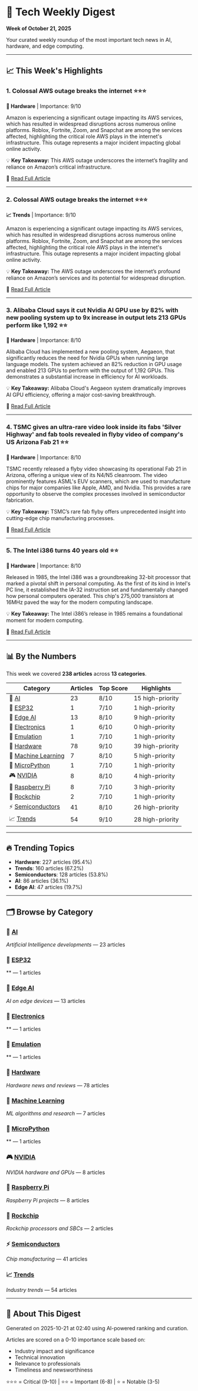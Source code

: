 # 🚀 Tech Weekly Digest
**Week of October 21, 2025**

Your curated weekly roundup of the most important tech news in AI, hardware, and edge computing.

---

## 📈 This Week's Highlights

### 1. Colossal AWS outage breaks the internet ⭐⭐⭐

**🔧 Hardware** | Importance: 9/10

Amazon is experiencing a significant outage impacting its AWS services, which has resulted in widespread disruptions across numerous online platforms. Roblox, Fortnite, Zoom, and Snapchat are among the services affected, highlighting the critical role AWS plays in the internet's infrastructure. This outage represents a major incident impacting global online activity.

💡 **Key Takeaway:** This AWS outage underscores the internet’s fragility and reliance on Amazon’s critical infrastructure.

🔗 [Read Full Article](https://www.tomshardware.com/tech-industry/colossal-aws-outage-breaks-the-internet-roblox-fortnite-zoom-and-beyond-all-crippled)

---

### 2. Colossal AWS outage breaks the internet ⭐⭐⭐

**📈 Trends** | Importance: 9/10

Amazon is experiencing a significant outage impacting its AWS services, which has resulted in widespread disruptions across numerous online platforms. Roblox, Fortnite, Zoom, and Snapchat are among the services affected, highlighting the critical role AWS plays in the internet's infrastructure. This outage represents a major incident impacting global online activity.

💡 **Key Takeaway:** The AWS outage underscores the internet’s profound reliance on Amazon’s services and its potential for widespread disruption.

🔗 [Read Full Article](https://www.tomshardware.com/tech-industry/colossal-aws-outage-breaks-the-internet-roblox-fortnite-zoom-and-beyond-all-crippled)

---

### 3. Alibaba Cloud says it cut Nvidia AI GPU use by 82% with new pooling system up to 9x increase in output lets 213 GPUs perform like 1,192 ⭐⭐

**🔧 Hardware** | Importance: 8/10

Alibaba Cloud has implemented a new pooling system, Aegaeon, that significantly reduces the need for Nvidia GPUs when running large language models. The system achieved an 82% reduction in GPU usage and enabled 213 GPUs to perform with the output of 1,192 GPUs. This demonstrates a substantial increase in efficiency for AI workloads.

💡 **Key Takeaway:** Alibaba Cloud's Aegaeon system dramatically improves AI GPU efficiency, offering a major cost-saving breakthrough.

🔗 [Read Full Article](https://www.tomshardware.com/tech-industry/semiconductors/alibaba-says-new-pooling-system-cut-nvidia-gpu-use-by-82-percent)

---

### 4. TSMC gives an ultra-rare video look inside its fabs   'Silver Highway' and fab tools revealed in flyby video of company's US Arizona Fab 21 ⭐⭐

**🔧 Hardware** | Importance: 8/10

TSMC recently released a flyby video showcasing its operational Fab 21 in Arizona, offering a unique view of its N4/N5 cleanroom. The video prominently features ASML's EUV scanners, which are used to manufacture chips for major companies like Apple, AMD, and Nvidia. This provides a rare opportunity to observe the complex processes involved in semiconductor fabrication.

💡 **Key Takeaway:** TSMC’s rare fab flyby offers unprecedented insight into cutting-edge chip manufacturing processes.

🔗 [Read Full Article](https://www.tomshardware.com/tech-industry/semiconductors/tsmc-gives-an-ultra-rare-video-look-inside-its-fabs-silver-highway-and-fab-tools-revealed-in-flyby-video-of-companys-us-arizona-fab-21)

---

### 5. The Intel i386 turns 40 years old ⭐⭐

**🔧 Hardware** | Importance: 8/10

Released in 1985, the Intel i386 was a groundbreaking 32-bit processor that marked a pivotal shift in personal computing. As the first of its kind in Intel's PC line, it established the IA-32 instruction set and fundamentally changed how personal computers operated. This chip's 275,000 transistors at 16MHz paved the way for the modern computing landscape.

💡 **Key Takeaway:** The Intel i386’s release in 1985 remains a foundational moment for modern computing.

🔗 [Read Full Article](https://www.tomshardware.com/tech-industry/semiconductors/intel-386-at-40)

---

## 📊 By the Numbers

This week we covered **238 articles** across **13 categories**.

| Category | Articles | Top Score | Highlights |
|----------|----------|-----------|------------|
| 🤖 [AI](ai.md) | 23 | 8/10 | 15 high-priority |
| 📰 [ESP32](esp32.md) | 1 | 7/10 | 1 high-priority |
| 📡 [Edge AI](edge_ai.md) | 13 | 8/10 | 9 high-priority |
| 📰 [Electronics](electronics.md) | 1 | 6/10 | 0 high-priority |
| 📰 [Emulation](emulation.md) | 1 | 7/10 | 1 high-priority |
| 🔧 [Hardware](hardware.md) | 78 | 9/10 | 39 high-priority |
| 🧠 [Machine Learning](machine_learning.md) | 7 | 8/10 | 5 high-priority |
| 📰 [MicroPython](micropython.md) | 1 | 7/10 | 1 high-priority |
| 🎮 [NVIDIA](nvidia.md) | 8 | 8/10 | 4 high-priority |
| 🍓 [Raspberry Pi](raspberry_pi.md) | 8 | 7/10 | 3 high-priority |
| 💎 [Rockchip](rockchip.md) | 2 | 7/10 | 1 high-priority |
| ⚡ [Semiconductors](semiconductors.md) | 41 | 8/10 | 26 high-priority |
| 📈 [Trends](trends.md) | 54 | 9/10 | 28 high-priority |

---

## 🔥 Trending Topics

- **Hardware**: 227 articles (95.4%)
- **Trends**: 160 articles (67.2%)
- **Semiconductors**: 128 articles (53.8%)
- **AI**: 86 articles (36.1%)
- **Edge AI**: 47 articles (19.7%)

---

## 🗂️ Browse by Category

### 🤖 [AI](ai.md)
*Artificial Intelligence developments* — 23 articles

### 📰 [ESP32](esp32.md)
** — 1 articles

### 📡 [Edge AI](edge_ai.md)
*AI on edge devices* — 13 articles

### 📰 [Electronics](electronics.md)
** — 1 articles

### 📰 [Emulation](emulation.md)
** — 1 articles

### 🔧 [Hardware](hardware.md)
*Hardware news and reviews* — 78 articles

### 🧠 [Machine Learning](machine_learning.md)
*ML algorithms and research* — 7 articles

### 📰 [MicroPython](micropython.md)
** — 1 articles

### 🎮 [NVIDIA](nvidia.md)
*NVIDIA hardware and GPUs* — 8 articles

### 🍓 [Raspberry Pi](raspberry_pi.md)
*Raspberry Pi projects* — 8 articles

### 💎 [Rockchip](rockchip.md)
*Rockchip processors and SBCs* — 2 articles

### ⚡ [Semiconductors](semiconductors.md)
*Chip manufacturing* — 41 articles

### 📈 [Trends](trends.md)
*Industry trends* — 54 articles

---

## 📅 About This Digest

Generated on 2025-10-21 at 02:40 using AI-powered ranking and curation.

Articles are scored on a 0-10 importance scale based on:
- Industry impact and significance
- Technical innovation
- Relevance to professionals
- Timeliness and newsworthiness

⭐⭐⭐ = Critical (9-10) | ⭐⭐ = Important (6-8) | ⭐ = Notable (3-5)
